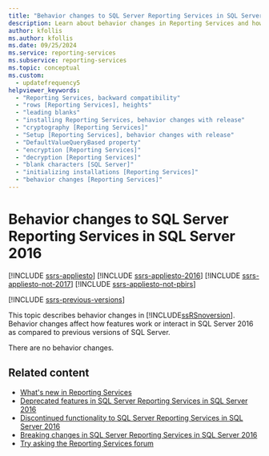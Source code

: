 ```yaml
---
title: "Behavior changes to SQL Server Reporting Services in SQL Server 2016"
description: Learn about behavior changes in Reporting Services and how the features work or interact in SQL Server 2016 as compared to previous versions of SQL Server.
author: kfollis
ms.author: kfollis
ms.date: 09/25/2024
ms.service: reporting-services
ms.subservice: reporting-services
ms.topic: conceptual
ms.custom:
  - updatefrequency5
helpviewer_keywords:
  - "Reporting Services, backward compatibility"
  - "rows [Reporting Services], heights"
  - "leading blanks"
  - "installing Reporting Services, behavior changes with release"
  - "cryptography [Reporting Services]"
  - "Setup [Reporting Services], behavior changes with release"
  - "DefaultValueQueryBased property"
  - "encryption [Reporting Services]"
  - "decryption [Reporting Services]"
  - "blank characters [SQL Server]"
  - "initializing installations [Reporting Services]"
  - "behavior changes [Reporting Services]"
---
```


# Behavior changes to SQL Server Reporting Services in SQL Server 2016

[!INCLUDE [ssrs-appliesto](../includes/ssrs-appliesto.md)] [!INCLUDE [ssrs-appliesto-2016](../includes/ssrs-appliesto-2016.md)] [!INCLUDE [ssrs-appliesto-not-2017](../includes/ssrs-appliesto-not-2017.md)] [!INCLUDE [ssrs-appliesto-not-pbirs](../includes/ssrs-appliesto-not-pbirs.md)]

[!INCLUDE [ssrs-previous-versions](../includes/ssrs-previous-versions.md)]

This topic describes behavior changes in [!INCLUDE[ssRSnoversion](../includes/ssrsnoversion-md.md)]. Behavior changes affect how features work or interact in SQL Server 2016 as compared to previous versions of SQL Server.  

There are no behavior changes.

## Related content

- [What's new in Reporting Services](../reporting-services/what-s-new-in-sql-server-reporting-services-ssrs.md)
- [Deprecated features in SQL Server Reporting Services in SQL Server 2016](../reporting-services/deprecated-features-in-sql-server-reporting-services-ssrs.md)
- [Discontinued functionality to SQL Server Reporting Services in SQL Server 2016](../reporting-services/discontinued-functionality-to-sql-server-reporting-services-in-sql-server.md)
- [Breaking changes in SQL Server Reporting Services in SQL Server 2016](../reporting-services/breaking-changes-in-sql-server-reporting-services-in-sql-server-2016.md)
- [Try asking the Reporting Services forum](/answers/search.html?c=&f=&includeChildren=&q=ssrs+OR+reporting+services&redirect=search%2fsearch&sort=relevance&type=question+OR+idea+OR+kbentry+OR+answer+OR+topic+OR+user)
